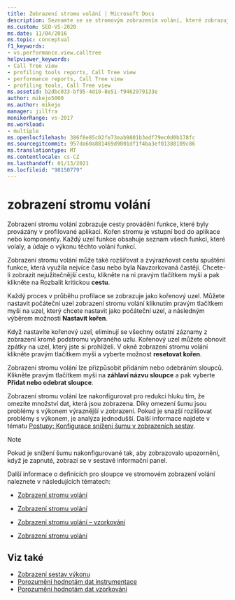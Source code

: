 ```yaml
---
title: Zobrazení stromu volání | Microsoft Docs
description: Seznamte se se stromovým zobrazením volání, které zobrazuje cesty provádění funkce, které byly provázány v profilované aplikaci.
ms.custom: SEO-VS-2020
ms.date: 11/04/2016
ms.topic: conceptual
f1_keywords:
- vs.performance.view.calltree
helpviewer_keywords:
- Call Tree view
- profiling tools reports, Call Tree view
- performance reports, Call Tree view
- profiling tools, Call Tree view
ms.assetid: b2dbc033-bf95-4d10-8e51-f9462979133e
author: mikejo5000
ms.author: mikejo
manager: jillfra
monikerRange: vs-2017
ms.workload:
- multiple
ms.openlocfilehash: 386f8e85c02fe73eab9801b3edf79ec0d0b178fc
ms.sourcegitcommit: 957da60a881469d9001df1f4ba3ef01388109c86
ms.translationtype: MT
ms.contentlocale: cs-CZ
ms.lasthandoff: 01/13/2021
ms.locfileid: "98150779"
---
```

# <a name="call-tree-view"></a>zobrazení stromu volání
Zobrazení stromu volání zobrazuje cesty provádění funkce, které byly provázány v profilované aplikaci. Kořen stromu je vstupní bod do aplikace nebo komponenty. Každý uzel funkce obsahuje seznam všech funkcí, které volaly, a údaje o výkonu těchto volání funkcí.

 Zobrazení stromu volání může také rozšiřovat a zvýrazňovat cestu spuštění funkce, která využila nejvíce času nebo byla Navzorkovaná častěji. Chcete-li zobrazit nejužitečnější cestu, klikněte na ni pravým tlačítkem myši a pak klikněte na Rozbalit kritickou **cestu**.

 Každý proces v průběhu profilace se zobrazuje jako kořenový uzel. Můžete nastavit počáteční uzel zobrazení stromu volání kliknutím pravým tlačítkem myši na uzel, který chcete nastavit jako počáteční uzel, a následným výběrem možnosti **Nastavit kořen**.

 Když nastavíte kořenový uzel, eliminují se všechny ostatní záznamy z zobrazení kromě podstromu vybraného uzlu. Kořenový uzel můžete obnovit zpátky na uzel, který jste si prohlíželi. V okně zobrazení stromu volání klikněte pravým tlačítkem myši a vyberte možnost **resetovat kořen**.

 Zobrazení stromu volání lze přizpůsobit přidáním nebo odebráním sloupců. Klikněte pravým tlačítkem myši na **záhlaví názvu sloupce** a pak vyberte **Přidat nebo odebrat sloupce**.

 Zobrazení stromu volání lze nakonfigurovat pro redukci hluku tím, že omezíte množství dat, která jsou zobrazena. Díky omezení šumu jsou problémy s výkonem výraznější v zobrazení. Pokud je snazší rozlišovat problémy s výkonem, je analýza jednodušší. Další informace najdete v tématu [Postupy: Konfigurace snížení šumu v zobrazeních sestav](../profiling/how-to-configure-noise-reduction-in-report-views.md).

> [!NOTE]
> Pokud je snížení šumu nakonfigurované tak, aby zobrazovalo upozornění, když je zapnuté, zobrazí se v sestavě informační panel.

 Další informace o definicích pro sloupce ve stromovém zobrazení volání naleznete v následujících tématech:

- [Zobrazení stromu volání](../profiling/call-tree-view-sampling-data.md)

- [Zobrazení stromu volání](../profiling/call-tree-view-instrumentation-data.md)

- [Zobrazení stromu volání – vzorkování](../profiling/call-tree-view-dotnet-memory-sampling-data.md)

- [Zobrazení stromu volání](../profiling/call-tree-view-contention-data.md)

## <a name="see-also"></a>Viz také
- [Zobrazení sestav výkonu](../profiling/performance-report-views.md)
- [Porozumění hodnotám dat instrumentace](../profiling/understanding-instrumentation-data-values.md)
- [Porozumění hodnotám dat vzorkování](../profiling/understanding-sampling-data-values.md)
